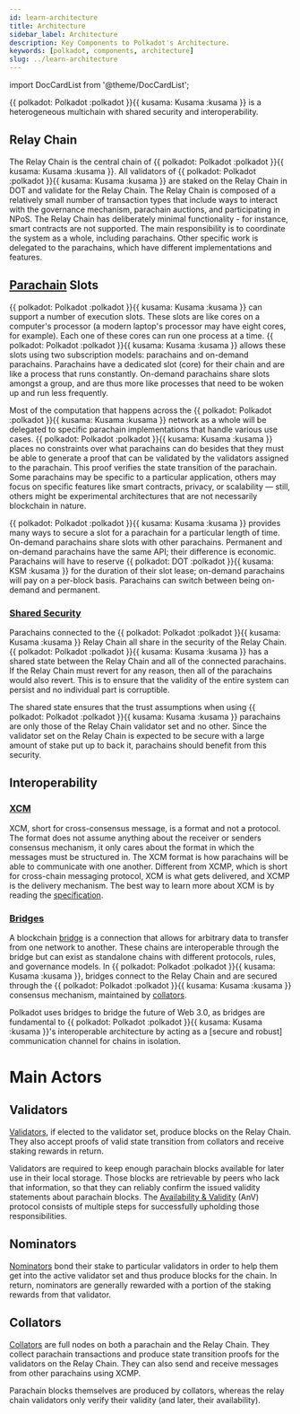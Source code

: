 ```yaml
---
id: learn-architecture
title: Architecture
sidebar_label: Architecture
description: Key Components to Polkadot's Architecture.
keywords: [polkadot, components, architecture]
slug: ../learn-architecture
---
```


import DocCardList from '@theme/DocCardList';

{{ polkadot: Polkadot :polkadot }}{{ kusama: Kusama :kusama }} is a heterogeneous multichain with
shared security and interoperability.

<DocCardList />

## Relay Chain

The Relay Chain is the central chain of
{{ polkadot: Polkadot :polkadot }}{{ kusama: Kusama :kusama }}. All validators of
{{ polkadot: Polkadot :polkadot }}{{ kusama: Kusama :kusama }} are staked on the Relay Chain in DOT
and validate for the Relay Chain. The Relay Chain is composed of a relatively small number of
transaction types that include ways to interact with the governance mechanism, parachain auctions,
and participating in NPoS. The Relay Chain has deliberately minimal functionality - for instance,
smart contracts are not supported. The main responsibility is to coordinate the system as a whole,
including parachains. Other specific work is delegated to the parachains, which have different
implementations and features.

## [Parachain](learn-parachains.md) Slots

{{ polkadot: Polkadot :polkadot }}{{ kusama: Kusama :kusama }} can support a number of execution
slots. These slots are like cores on a computer's processor (a modern laptop's processor may have
eight cores, for example). Each one of these cores can run one process at a time.
{{ polkadot: Polkadot :polkadot }}{{ kusama: Kusama :kusama }} allows these slots using two
subscription models: parachains and on-demand parachains. Parachains have a dedicated slot (core)
for their chain and are like a process that runs constantly. On-demand parachains share slots
amongst a group, and are thus more like processes that need to be woken up and run less frequently.

Most of the computation that happens across the
{{ polkadot: Polkadot :polkadot }}{{ kusama: Kusama :kusama }} network as a whole will be delegated
to specific parachain implementations that handle various use cases.
{{ polkadot: Polkadot :polkadot }}{{ kusama: Kusama :kusama }} places no constraints over what
parachains can do besides that they must be able to generate a proof that can be validated by the
validators assigned to the parachain. This proof verifies the state transition of the parachain.
Some parachains may be specific to a particular application, others may focus on specific features
like smart contracts, privacy, or scalability &mdash; still, others might be experimental
architectures that are not necessarily blockchain in nature.

{{ polkadot: Polkadot :polkadot }}{{ kusama: Kusama :kusama }} provides many ways to secure a slot
for a parachain for a particular length of time. On-demand parachains share slots with other
parachains. Permanent and on-demand parachains have the same API; their difference is economic.
Parachains will have to reserve {{ polkadot: DOT :polkadot }}{{ kusama: KSM :kusama }} for the
duration of their slot lease; on-demand parachains will pay on a per-block basis. Parachains can
switch between being on-demand and permanent.

### [Shared Security](learn-parachains.md)

Parachains connected to the {{ polkadot: Polkadot :polkadot }}{{ kusama: Kusama :kusama }} Relay
Chain all share in the security of the Relay Chain.
{{ polkadot: Polkadot :polkadot }}{{ kusama: Kusama :kusama }} has a shared state between the Relay
Chain and all of the connected parachains. If the Relay Chain must revert for any reason, then all
of the parachains would also revert. This is to ensure that the validity of the entire system can
persist and no individual part is corruptible.

The shared state ensures that the trust assumptions when using
{{ polkadot: Polkadot :polkadot }}{{ kusama: Kusama :kusama }} parachains are only those of the
Relay Chain validator set and no other. Since the validator set on the Relay Chain is expected to be
secure with a large amount of stake put up to back it, parachains should benefit from this security.

## Interoperability

### [XCM](learn-xcm)

XCM, short for cross-consensus message, is a format and not a protocol. The format does not assume
anything about the receiver or senders consensus mechanism, it only cares about the format in which
the messages must be structured in. The XCM format is how parachains will be able to communicate
with one another. Different from XCMP, which is short for cross-chain messaging protocol, XCM is
what gets delivered, and XCMP is the delivery mechanism. The best way to learn more about XCM is by
reading the [specification](https://github.com/paritytech/xcm-format).

### [Bridges](learn-bridges.md)

A blockchain [bridge](../general/glossary.md#bridge) is a connection that allows for arbitrary data
to transfer from one network to another. These chains are interoperable through the bridge but can
exist as standalone chains with different protocols, rules, and governance models. In
{{ polkadot: Polkadot :polkadot }}{{ kusama: Kusama :kusama }}, bridges connect to the Relay Chain
and are secured through the {{ polkadot: Polkadot :polkadot }}{{ kusama: Kusama :kusama }} consensus
mechanism, maintained by [collators](#collators).

Polkadot uses bridges to bridge the future of Web 3.0, as bridges are fundamental to
{{ polkadot: Polkadot :polkadot }}{{ kusama: Kusama :kusama }}'s interoperable architecture by
acting as a [secure and robust] communication channel for chains in isolation.

# Main Actors

## Validators

[Validators](../general/glossary.md#validator), if elected to the validator set, produce blocks on
the Relay Chain. They also accept proofs of valid state transition from collators and receive
staking rewards in return.

Validators are required to keep enough parachain blocks available for later use in their local
storage. Those blocks are retrievable by peers who lack that information, so that they can reliably
confirm the issued validity statements about parachain blocks. The
[Availability & Validity](https://spec.polkadot.network/#chapter-anv) (AnV) protocol consists of
multiple steps for successfully upholding those responsibilities.

## Nominators

[Nominators](../general/glossary.md#nominator) bond their stake to particular validators in order to
help them get into the active validator set and thus produce blocks for the chain. In return,
nominators are generally rewarded with a portion of the staking rewards from that validator.

## Collators

[Collators](../general/glossary.md#collator) are full nodes on both a parachain and the Relay Chain.
They collect parachain transactions and produce state transition proofs for the validators on the
Relay Chain. They can also send and receive messages from other parachains using XCMP.

Parachain blocks themselves are produced by collators, whereas the relay chain validators only
verify their validity (and later, their availability).
